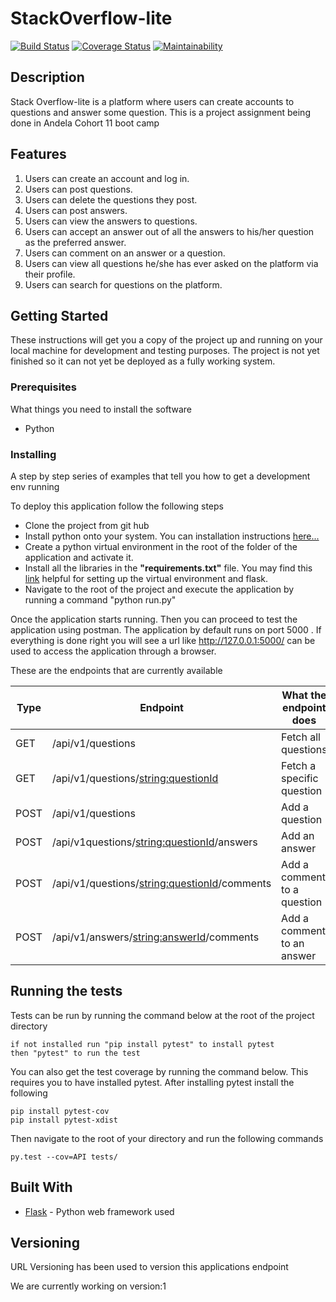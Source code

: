 # StackOverflow-lite

[![Build Status](https://travis-ci.com/geneowak/-StackOverflow-lite.svg?branch=version_1)](https://travis-ci.com/geneowak/-StackOverflow-lite) 
[![Coverage Status](https://coveralls.io/repos/github/geneowak/-StackOverflow-lite/badge.svg?branch=version_1)](https://coveralls.io/github/geneowak/-StackOverflow-lite?branch=version_1)
[![Maintainability](https://api.codeclimate.com/v1/badges/38f513cdfe1984e4be8a/maintainability)](https://codeclimate.com/github/geneowak/-StackOverflow-lite/maintainability)

## Description

Stack Overflow-lite is a platform where users can create accounts to questions and answer some question.
This is a project assignment being done in Andela Cohort 11 boot camp

## Features

1. Users can create an account and log in.
2. Users can post questions.
3. Users can delete the questions they post.
4. Users can post answers.
5. Users can view the answers to questions.
6. Users can accept an answer out of all the answers to his/her question as the preferred answer.
7. Users can comment on an answer or a question.
8. Users can view all questions he/she has ever asked on the platform via their profile.
9. Users can search for questions on the platform.

## Getting Started

These instructions will get you a copy of the project up and running on your local machine for development and testing purposes. The project is not yet finished so it can not yet be deployed as a fully working system.

### Prerequisites

What things you need to install the software

* Python

### Installing

A step by step series of examples that tell you how to get a development env running

To deploy this application follow the following steps

* Clone the project from git hub
* Install python onto your system. You can installation instructions [here...](https://realpython.com/installing-python/)
* Create a python virtual environment in the root of the folder of the application and activate it.
* Install all the libraries in the **"requirements.txt"** file. You may find this [link](http://flask.pocoo.org/docs/1.0/installation/) helpful for setting up the virtual environment and flask.
* Navigate to the root of the project and execute the application by running a command "python run.py"

Once the application starts running. Then you can proceed to test the application using postman. The application by default runs on port 5000
. If everything is done right you will see a url like http://127.0.0.1:5000/ can be used to access the application through a browser.

These are the endpoints that are currently available

|__Type__| __Endpoint__ | __What the endpoint does__ |
|------|-------------|------------|
|GET|  /api/v1/questions       | Fetch all questions     |
|GET| /api/v1/questions/<string:questionId>        | Fetch a specific question |
|POST|  /api/v1/questions       | Add a question     |
|POST|  /api/v1questions/<string:questionId>/answers       | Add an answer     |
|POST|  /api/v1/questions/<string:questionId>/comments       | Add a comment to a question     |
|POST|  /api/v1/answers/<string:answerId>/comments        | Add a comment to an answer     |

## Running the tests

Tests can be run by running the command below at the root of the project directory

```
if not installed run "pip install pytest" to install pytest 
then "pytest" to run the test
```

You can also get the test coverage by running the command below. This requires you to have installed pytest.
After installing pytest install the following

```
pip install pytest-cov
pip install pytest-xdist
```

Then navigate to the root of your directory and run the following commands

```
py.test --cov=API tests/
```

## Built With

* [Flask](http://flask.pocoo.org/docs/1.0/) - Python web framework used

## Versioning

URL Versioning has been used to version this applications endpoint

We are currently working on version:1

